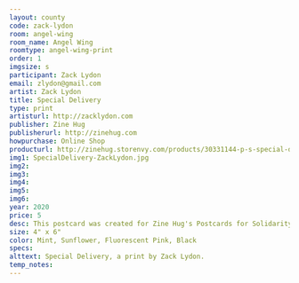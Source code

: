 ```yaml
---
layout: county 
code: zack-lydon
room: angel-wing
room_name: Angel Wing
roomtype: angel-wing-print
order: 1
imgsize: s
participant: Zack Lydon
email: zlydon@gmail.com
artist: Zack Lydon
title: Special Delivery
type: print
artisturl: http://zacklydon.com
publisher: Zine Hug
publisherurl: http://zinehug.com
howpurchase: Online Shop
producturl: http://zinehug.storenvy.com/products/30331144-p-s-special-delivery
img1: SpecialDelivery-ZackLydon.jpg
img2: 
img3: 
img4: 
img5: 
img6: 
year: 2020
price: 5
desc: This postcard was created for Zine Hug's Postcards for Solidarity project, attempting to facilitate analog communication during social distancing and raising money for a charity of the artist's choice.  All money raised from this print will be donated to Frontline Foods NYC
size: 4" x 6"
color: Mint, Sunflower, Fluorescent Pink, Black
specs: 
alttext: Special Delivery, a print by Zack Lydon.
temp_notes: 
---
```

